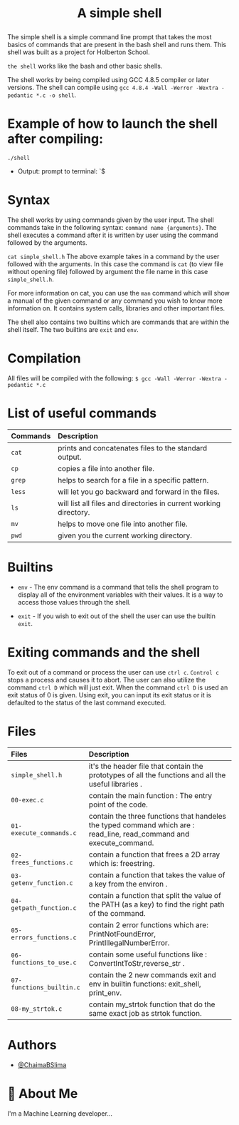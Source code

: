 <h1><p align="center"> A simple shell </h1></p></font>

The simple shell is a simple command line prompt that takes the most basics of commands that are present in the bash shell and runs them. This shell was built as a project for Holberton School.

`the shell` works like the bash and other basic shells.

The shell works by being compiled using GCC 4.8.5 compiler or later versions. The shell can compile using `gcc 4.8.4 -Wall -Werror -Wextra -pedantic *.c -o shell`.


# Example of how to launch the shell after compiling:
`./shell`

* Output: prompt to terminal: `$ 

# Syntax
The shell works by using commands given by the user input. The shell commands take in the following syntax: `command name {arguments}`. The shell executes a command after it is written by user using the command followed by the arguments.

`cat simple_shell.h`
The above example takes in a command by the user followed with the arguments. In this case the command is `cat` (to view file without opening file) followed by argument the file name in this case `simple_shell.h`.

For more information on cat, you can use the `man` command which will show a manual of the given command or any command you wish to know more information on. It contains system calls, libraries and other important files.

The shell also contains two builtins which are commands that are within the shell itself. The two builtins are `exit` and `env`. 

# Compilation
All files will be compiled with the following: `$ gcc -Wall -Werror -Wextra -pedantic *.c`

# List of useful commands
| Commands |  Description                |
| :-------- |  :------------------------- |
| `cat` | prints and concatenates files to the standard output.|
| `cp` | copies a file into another file.|
| `grep` | helps to search for a file in a specific pattern.|
| `less` | will let you go backward and forward in the files.|
| `ls` | will list all files and directories in current working directory.|
| `mv` | helps to move one file into another file.|
| `pwd` | given you the current working directory.|

# Builtins

* `env` - The env command is a command that tells the shell program to display all of the environment variables with their values. It is a    way to access those values through the shell.

* `exit` - If you wish to exit out of the shell the user can use the builtin `exit`.

# Exiting commands and the shell
To exit out of a command or process the user can use `ctrl c`. `Control c` stops a process and causes it to abort.
The user can also utilize the command `ctrl D` which will just exit. When the command `ctrl D` is used an exit status of 0 is given. Using exit, you can input its exit status or it is defaulted to the status of the last command executed.

# Files
| Files |  Description                |
| :-------- |  :------------------------- |
| `simple_shell.h` | it's the header file that contain the prototypes of all the functions and all the useful libraries .|
| `00-exec.c` | contain the main function : The entry point of the code. |
| `01-execute_commands.c` | contain the three functions that handeles the typed command which are : read_line, read_command and execute_command.  |
| `02-frees_functions.c` | contain a function that frees a 2D array which is: freestring.|
|`03-getenv_function.c` |contain a function that takes the value of a key from the environ .|
|`04-getpath_function.c` |contain a function that split the value of the PATH (as a key) to find the right path of the command.|
|`05-errors_functions.c` |contain 2 error functions which are: PrintNotFoundError, PrintIllegalNumberError.|
|`06-functions_to_use.c` |contain  some useful functions like : ConvertIntToStr,reverse_str .|
|`07-functions_builtin.c` |contain the 2 new commands exit and env in builtin functions: exit_shell, print_env. |
|`08-my_strtok.c` |contain my_strtok function that do the same exact job as strtok function. |



# Authors

- [@ChaimaBSlima](https://github.com/ChaimaBSlima)


# 🚀 About Me
I'm a Machine Learning developer...

